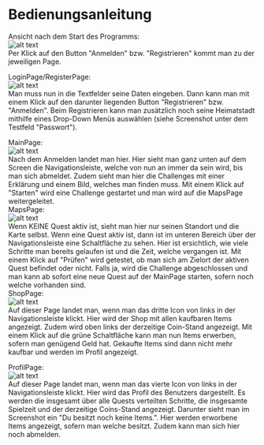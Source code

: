 # Bedienungsanleitung

Ansicht nach dem Start des Programms: </br>
![alt text](bedienung_images/image-5.png)</br>
Per Klick auf den Button "Anmelden" bzw. "Registrieren" kommt man zu der jeweiligen Page.
</br>

LoginPage/RegisterPage:</br>
![alt text](bedienung_images/image.png)</br>
Man muss nun in die Textfelder seine Daten eingeben. Dann kann man mit einem Klick auf den darunter liegenden Button "Registrieren" bzw. "Anmelden".
Beim Registrieren kann man zusätzlich noch seine Heimatstadt mithilfe eines Drop-Down Menüs auswählen (siehe Screenshot unter dem Testfeld "Passwort").
</br>

MainPage:</br>
![alt text](bedienung_images/image-1.png)</br>
Nach dem Anmelden landet man hier. Hier sieht man ganz unten auf dem Screen die Navigationsleiste, welche von nun an immer da sein wird, bis man sich abmeldet.
Zudem sieht man hier die Challenges mit einer Erklärung und einem Bild, welches man finden muss. Mit einem Klick auf "Starten" wird eine Challenge gestartet und man wird auf die MapsPage weitergeleitet.
</br>
MapsPage:</br>
![alt text](bedienung_images/image-2.png)</br>
Wenn KEINE Quest aktiv ist, sieht man hier nur seinen Standort und die Karte selbst. Wenn eine Quest aktiv ist, dann ist im unteren Bereich über der Navigationsleiste eine Schaltfläche zu sehen. Hier ist ersichtlich, wie viele Schritte man bereits gelaufen ist und die Zeit, welche vergangen ist.
Mit einem Klick auf "Prüfen" wird getestet, ob man sich am Zielort der aktiven Quest befindet oder nicht. Falls ja, wird die Challenge abgeschlossen und man kann ab sofort eine neue Quest auf der MainPage starten, sofern noch welche vorhanden sind.
</br>
ShopPage:</br>
![alt text](bedienung_images/image-3.png)</br>
Auf dieser Page landet man, wenn man das dritte Icon von links in der Navigationsleiste klickt. Hier wird der Shop mit allen kaufbaren Items angezeigt. Zudem wird oben links der derzeitige Coin-Stand angezeigt. Mit einem Klick auf die grüne Schaltfläche kann man nun Items erwerben, sofern man genügend Geld hat. Gekaufte Items sind dann nicht mehr kaufbar und werden im Profil angezeigt.
</br>

ProfilPage:</br>
![alt text](bedienung_images/image-4.png)</br>
Auf dieser Page landet man, wenn man das vierte Icon von links in der Navigationsleiste klickt. Hier wird das Profil des Benutzers dargestellt. Es werden die insgesamt über alle Quests verteilten Schritte, die insgesamte Spielzeit und der derzeitige Coins-Stand angezeigt. 
Darunter sieht man im Screenshot ein "Du besitzt noch keine Items.". Hier werden erworbene Items angezeigt, sofern man welche besitzt.
Zudem kann man sich hier noch abmelden.